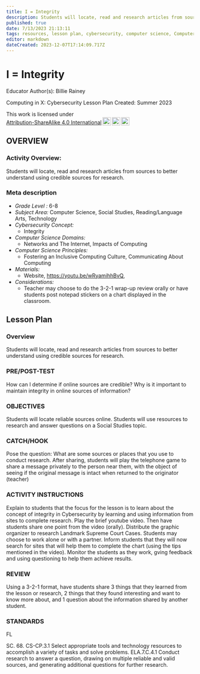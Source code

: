 ```yaml
---
title: I = Integrity
description: Students will locate, read and research articles from sources to better understand using  credible sources for research.
published: true
date: 7/13/2023 21:13:11
tags: resources, lesson plan, cybersecurity, computer science, Computer Science, Social Studies, Reading/Language Arts, Technology 
editor: markdown
dateCreated: 2023-12-07T17:14:09.717Z
---
```

# I = Integrity


Educator Author(s): Billie Rainey


Computing in X: Cybersecurity Lesson Plan 
Created: Summer 2023


<p xmlns:cc="http://creativecommons.org/ns#" >This work is licensed under <a href="http://creativecommons.org/licenses/by-sa/4.0/?ref=chooser-v1" target="_blank" rel="license noopener noreferrer" style="display:inline-block;">Attribution-ShareAlike 4.0 International<img style="height:22px!important;margin-left:3px;vertical-align:text-bottom;" src="https://mirrors.creativecommons.org/presskit/icons/cc.svg?ref=chooser-v1"><img style="height:22px!important;margin-left:3px;vertical-align:text-bottom;" src="https://mirrors.creativecommons.org/presskit/icons/by.svg?ref=chooser-v1"><img style="height:22px!important;margin-left:3px;vertical-align:text-bottom;" src="https://mirrors.creativecommons.org/presskit/icons/sa.svg?ref=chooser-v1"></a></p>





## OVERVIEW


### Activity Overview:  
Students will locate, read and research articles from sources to better understand using  credible sources for research.


### Meta description
+ *Grade Level :* 6-8 
+ *Subject Area:* Computer Science, Social Studies, Reading/Language Arts, Technology 
+ *Cybersecurity Concept:* 
   + Integrity
+ *Computer Science Domains:*
   + Networks and The Internet, Impacts of Computing
+ *Computer Science Principles:*
   + Fostering an Inclusive Computing Culture, Communicating About Computing
+ *Materials:* 
   + Website, https://youtu.be/wRyamihhBvQ,
+ *Considerations:*
   + Teacher may choose to do the 3-2-1 wrap-up review orally or have students post notepad stickers on a chart displayed in the classroom.


## Lesson Plan
### Overview
Students will locate, read and research articles from sources to better understand using  credible sources for research.


### PRE/POST-TEST
How can I determine if online sources are credible?
Why is it important to maintain integrity in online sources of information?


### OBJECTIVES
Students will locate reliable sources online.
Students will use resources to research and answer questions on a Social Studies topic.


### CATCH/HOOK
Pose the question: What are some sources or places that you use to conduct research. After sharing, students will play the telephone game to share a message privately to the person near them, with the object of seeing if the original message is intact when returned to the originator (teacher)


### ACTIVITY INSTRUCTIONS
Explain to students that the focus for the lesson is to learn about the concept of integrity in Cybersecurity by learning and using information from sites to complete research. Play the brief youtube video. Then have students share one point from the video (orally). Distribute the graphic organizer to research Landmark Supreme Court Cases. Students may choose to work alone or with a partner. Inform students that they will now search for sites that will help them to complete the chart (using the tips mentioned in the video). Monitor the students as they work, gving feedback and using questioning to help them achieve results.






### REVIEW
Using a 3-2-1 format, have students share 3 things that they learned from the lesson or research, 2 things that they found interesting and want to know more about, and 1 question about the information shared by another student.


### STANDARDS        


FL


SC. 68. CS-CP.3.1 Select appropriate tools and technology resources to accomplish a variety of tasks and solve problems.
ELA.7.C.4.1 Conduct research to answer a question, drawing on multiple reliable and valid sources, and generating additional questions for further research.